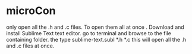 # microCon
only open all the .h and .c files.
To open them all at once . Download and install Sublime Text text editor.
go to terminal and browse to the file containing folder.
the type             sublime-text.subl *.h *.c            this will open all the .h and .c files at once. 

